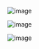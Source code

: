 ![image](https://github.com/yangshiteng/Data-Science-Learning-Path/assets/60442877/2d8b673d-7fc4-427c-acb6-3bd96414318a)

![image](https://github.com/yangshiteng/Data-Science-Learning-Path/assets/60442877/505bb519-0d74-4230-aa9f-b0f7cd3292af)

![image](https://github.com/yangshiteng/Data-Science-Learning-Path/assets/60442877/7b3f792f-ac6b-4509-be9a-d0a14941de9e)

